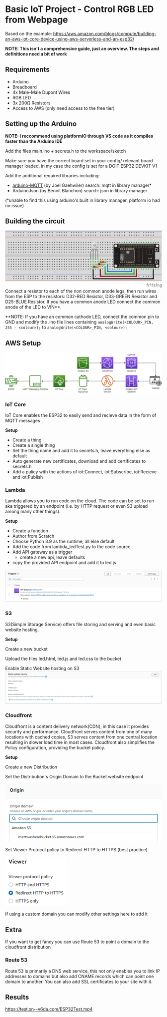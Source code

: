# Basic IoT Project - Control RGB LED from Webpage

Based on the example: https://aws.amazon.com/blogs/compute/building-an-aws-iot-core-device-using-aws-serverless-and-an-esp32/

**NOTE: This isn't a comprehensive guide, just an overview. The steps and definitions need a bit of work**

## Requirements

- Arduino
- Breadboard
- 4x Male-Male Dupont Wires
- RGB LED
- 3x 200Ω Resistors
- Access to AWS (only need access to the free tier)

## Setting up the Arduino

**NOTE: I reccommend using platformIO through VS code as it compiles faster than the Arduino IDE**

Add the files main.ino + secrets.h to the workspace/sketch

Make sure you have the correct board set in your config/ relevant board manager loaded, in my case the config is set for a DOIT ESP32 DEVKIT V1

Add the additional required libraries including:

- [arduino-MQTT](https://github.com/256dpi/arduino-mqtt) (by Joel Gaehwiler) search: mqtt in library manager\*
- ArduinoJson (by Benoit Blanchon) search: json in library manager

(\*unable to find this using arduino's built in library manager, platform io had no issue)

## Building the circuit

![](img/Circuit_Diagram.png)
Connect a resistor to each of the non common anode legs, then run wires from the ESP to the resistors: D32-RED Resistor, D33-GREEN Resistor and D25-BLUE Resistor. If you have a common anode LED connect the common anode of the LED to VIN\*\*.

\*\*NOTE: If you have an common cathode LED, connect the common pin to GND and modify the .ino file lines containing `analogWrite(<COLOUR>_PIN, 255 - <colour>);` to `analogWrite(<COLOUR>_PIN, <colour>);`

## AWS Setup

![](img/diagram.png)

### IoT Core

IoT Core enables the ESP32 to easily send and recieve data in the form of MQTT messages

**Setup**

- Create a thing
- Create a single thing
- Set the thing name and add it to secrets.h, leave everything else as default
- Auto generate new certificates, download and add certificates to secrets.h
- Add a pulicy with the actions of iot:Connect, iot:Subscribe, iot:Recieve and iot:Publish

### Lambda

Lambda allows you to run code on the cloud. The code can be set to run aka triggered by an endpoint (i.e. by HTTP request or even S3 upload among many other things).

**Setup**

- Create a function
- Author from Scratch
- Choose Python 3.9 as the runtime, all else default
- Add the code from lambda_ledTest.py to the code source
- Add API gateway as a trigger
  - create a new api, leave defaults
- copy the provided API endpoint and add it to led.js

![](img/Lambda_Trigger_Endpoint.png)

### S3

S3(Simple Storage Service) offers file storing and serving and even basic website hosting.

**Setup**

Create a new bucket

Upload the files led.html, led.js and led.css to the bucket

Enable Static Website hosting on S3
![](img/S3_Config_Static_Website.png)

### Cloudfront

Cloudfront is a content delivery network(CDN), in this case it provides security and performance. Cloudfront serves content from one of many locations with cached copies, S3 serves content from one central location resulting in slower load time in most cases. Cloudfront also simplifies the Policy configuration, providing the bucket policy.

**Setup**

Create a new Distribution

Set the Distribution's Origin Domain to the Bucket website endpoint

![](img/Cloudfront_Config_Origin_Domain.png)

Set Viewer Protocol policy to Redirect HTTP to HTTPS (best practice)

![](img/Cloudfront_Config_Viewer_Protocol_Policy.png)

If using a custom domain you can modify other settings here to add it

## Extra

If you want to get fancy you can use Route 53 to point a domain to the cloudfront distribution

### Route 53

Route 53 is primarily a DNS web service, this not only enables you to link IP addresses to domains but also add CNAME records which can point one domain to another. You can also add SSL certificates to your site with it.

## Results

https://test.xn--v6da.com/ESP32Test.mp4
